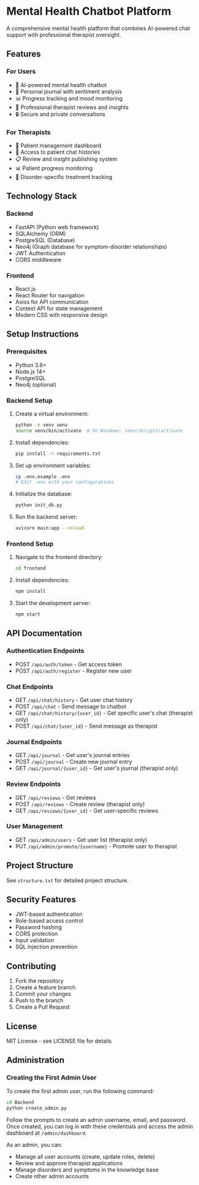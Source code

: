 # Mental Health Chatbot Platform

A comprehensive mental health platform that combines AI-powered chat support with professional therapist oversight.

## Features

### For Users
- 🤖 AI-powered mental health chatbot
- 📝 Personal journal with sentiment analysis
- 📊 Progress tracking and mood monitoring
- 👥 Professional therapist reviews and insights
- 🔒 Secure and private conversations

### For Therapists
- 👥 Patient management dashboard
- 💬 Access to patient chat histories
- 📋 Review and insight publishing system
- 📊 Patient progress monitoring
- 🏥 Disorder-specific treatment tracking

## Technology Stack

### Backend
- FastAPI (Python web framework)
- SQLAlchemy (ORM)
- PostgreSQL (Database)
- Neo4j (Graph database for symptom-disorder relationships)
- JWT Authentication
- CORS middleware

### Frontend
- React.js
- React Router for navigation
- Axios for API communication
- Context API for state management
- Modern CSS with responsive design

## Setup Instructions

### Prerequisites
- Python 3.8+
- Node.js 14+
- PostgreSQL
- Neo4j (optional)

### Backend Setup
1. Create a virtual environment:
   ```bash
   python -m venv venv
   source venv/bin/activate  # On Windows: venv\Scripts\activate
   ```

2. Install dependencies:
   ```bash
   pip install -r requirements.txt
   ```

3. Set up environment variables:
   ```bash
   cp .env.example .env
   # Edit .env with your configurations
   ```

4. Initialize the database:
   ```bash
   python init_db.py
   ```

5. Run the backend server:
   ```bash
   uvicorn main:app --reload
   ```

### Frontend Setup
1. Navigate to the frontend directory:
   ```bash
   cd frontend
   ```

2. Install dependencies:
   ```bash
   npm install
   ```

3. Start the development server:
   ```bash
   npm start
   ```

## API Documentation

### Authentication Endpoints
- POST `/api/auth/token` - Get access token
- POST `/api/auth/register` - Register new user

### Chat Endpoints
- GET `/api/chat/history` - Get user chat history
- POST `/api/chat` - Send message to chatbot
- GET `/api/chat/history/{user_id}` - Get specific user's chat (therapist only)
- POST `/api/chat/{user_id}` - Send message as therapist

### Journal Endpoints
- GET `/api/journal` - Get user's journal entries
- POST `/api/journal` - Create new journal entry
- GET `/api/journal/{user_id}` - Get user's journal (therapist only)

### Review Endpoints
- GET `/api/reviews` - Get reviews
- POST `/api/reviews` - Create review (therapist only)
- GET `/api/reviews/{user_id}` - Get user-specific reviews

### User Management
- GET `/api/admin/users` - Get user list (therapist only)
- PUT `/api/admin/promote/{username}` - Promote user to therapist

## Project Structure
See `structure.txt` for detailed project structure.

## Security Features
- JWT-based authentication
- Role-based access control
- Password hashing
- CORS protection
- Input validation
- SQL injection prevention

## Contributing
1. Fork the repository
2. Create a feature branch
3. Commit your changes
4. Push to the branch
5. Create a Pull Request

## License
MIT License - see LICENSE file for details

## Administration

### Creating the First Admin User

To create the first admin user, run the following command:

```bash
cd Backend
python create_admin.py
```

Follow the prompts to create an admin username, email, and password. Once created, you can log in with these credentials and access the admin dashboard at `/admin/dashboard`.

As an admin, you can:
- Manage all user accounts (create, update roles, delete)
- Review and approve therapist applications
- Manage disorders and symptoms in the knowledge base
- Create other admin accounts 
